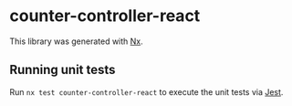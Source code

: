 # counter-controller-react

This library was generated with [Nx](https://nx.dev).

## Running unit tests

Run `nx test counter-controller-react` to execute the unit tests via [Jest](https://jestjs.io).
